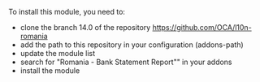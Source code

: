 To install this module, you need to:

  - clone the branch 14.0 of the repository
    <https://github.com/OCA/l10n-romania>
  - add the path to this repository in your configuration (addons-path)
  - update the module list
  - search for "Romania - Bank Statement Report"" in your addons
  - install the module
